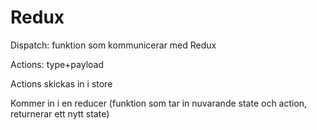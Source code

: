 # Redux

Dispatch: funktion som kommunicerar med Redux

Actions: type+payload

Actions skickas in i store

Kommer in i en reducer (funktion som tar in nuvarande state och action, returnerar ett nytt state)
